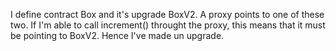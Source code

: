 I define contract Box and it's upgrade BoxV2. A proxy points to one of these two.
If I'm able to call increment() throught the proxy, this means that it must be pointing to BoxV2.
Hence I've made un upgrade.